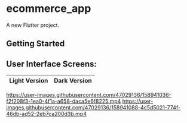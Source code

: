 # ecommerce_app

A new Flutter project.

## Getting Started


## User Interface Screens:

Light Version | Dark Version
:-: | :-:

https://user-images.githubusercontent.com/47029136/158941036-f2f208f3-1ea0-4f1a-a658-daca5e6f8225.mp4 
https://user-images.githubusercontent.com/47029136/158941088-4c5d5021-774f-46db-ad52-2eb7ca200d3b.mp4

